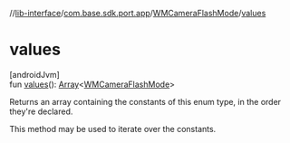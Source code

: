 //[lib-interface](../../../index.md)/[com.base.sdk.port.app](../index.md)/[WMCameraFlashMode](index.md)/[values](values.md)

# values

[androidJvm]\
fun [values](values.md)(): [Array](https://kotlinlang.org/api/latest/jvm/stdlib/kotlin/-array/index.html)&lt;[WMCameraFlashMode](index.md)&gt;

Returns an array containing the constants of this enum type, in the order they're declared.

This method may be used to iterate over the constants.
